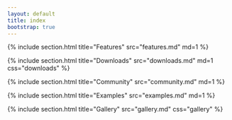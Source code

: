 ```yaml
---
layout: default
title: index
bootstrap: true
---
```


{% include section.html title="Features" src="features.md" md=1 %}

{% include section.html title="Downloads" src="downloads.md" md=1 css="downloads" %}

{% include section.html title="Community" src="community.md" md=1 %}

{% include section.html title="Examples" src="examples.md" md=1 %}

{% include section.html title="Gallery" src="gallery.md" css="gallery" %}
